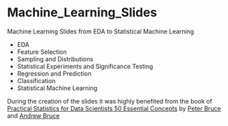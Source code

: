 # Machine_Learning_Slides
Machine Learning Slides from EDA to Statistical Machine Learning

- EDA
- Feature Selection
- Sampling and Distributions
- Statistical Experiments and Significance Testing
- Regression and Prediction
- Classification
- Statistical Machine Learning

During the creation of the slides it was highly benefited from the book of <br> [Practical Statistics for Data Scientists 50 Essential Concepts](http://shop.oreilly.com/product/0636920048992.do "oreilly website") by  [Peter Bruce](https://www.oreilly.com/pub/au/6936) and [Andrew Bruce](https://www.oreilly.com/pub/au/6937)
